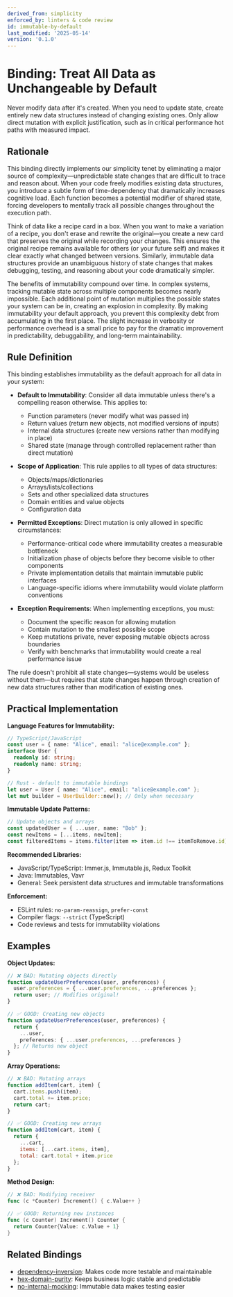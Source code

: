 ```yaml
---
derived_from: simplicity
enforced_by: linters & code review
id: immutable-by-default
last_modified: '2025-05-14'
version: '0.1.0'
---
```

# Binding: Treat All Data as Unchangeable by Default

Never modify data after it's created. When you need to update state, create entirely new
data structures instead of changing existing ones. Only allow direct mutation with
explicit justification, such as in critical performance hot paths with measured impact.

## Rationale

This binding directly implements our simplicity tenet by eliminating a major source of
complexity—unpredictable state changes that are difficult to trace and reason about.
When your code freely modifies existing data structures, you introduce a subtle form of
time-dependency that dramatically increases cognitive load. Each function becomes a
potential modifier of shared state, forcing developers to mentally track all possible
changes throughout the execution path.

Think of data like a recipe card in a box. When you want to make a variation of a
recipe, you don't erase and rewrite the original—you create a new card that preserves
the original while recording your changes. This ensures the original recipe remains
available for others (or your future self) and makes it clear exactly what changed
between versions. Similarly, immutable data structures provide an unambiguous history of
state changes that makes debugging, testing, and reasoning about your code dramatically
simpler.

The benefits of immutability compound over time. In complex systems, tracking mutable
state across multiple components becomes nearly impossible. Each additional point of
mutation multiplies the possible states your system can be in, creating an explosion in
complexity. By making immutability your default approach, you prevent this complexity
debt from accumulating in the first place. The slight increase in verbosity or
performance overhead is a small price to pay for the dramatic improvement in
predictability, debuggability, and long-term maintainability.

## Rule Definition

This binding establishes immutability as the default approach for all data in your
system:

- **Default to Immutability**: Consider all data immutable unless there's a compelling
  reason otherwise. This applies to:

  - Function parameters (never modify what was passed in)
  - Return values (return new objects, not modified versions of inputs)
  - Internal data structures (create new versions rather than modifying in place)
  - Shared state (manage through controlled replacement rather than direct mutation)

- **Scope of Application**: This rule applies to all types of data structures:

  - Objects/maps/dictionaries
  - Arrays/lists/collections
  - Sets and other specialized data structures
  - Domain entities and value objects
  - Configuration data

- **Permitted Exceptions**: Direct mutation is only allowed in specific circumstances:

  - Performance-critical code where immutability creates a measurable bottleneck
  - Initialization phase of objects before they become visible to other components
  - Private implementation details that maintain immutable public interfaces
  - Language-specific idioms where immutability would violate platform conventions

- **Exception Requirements**: When implementing exceptions, you must:

  - Document the specific reason for allowing mutation
  - Contain mutation to the smallest possible scope
  - Keep mutations private, never exposing mutable objects across boundaries
  - Verify with benchmarks that immutability would create a real performance issue

The rule doesn't prohibit all state changes—systems would be useless without them—but
requires that state changes happen through creation of new data structures rather than
modification of existing ones.

## Practical Implementation

**Language Features for Immutability:**
```typescript
// TypeScript/JavaScript
const user = { name: "Alice", email: "alice@example.com" };
interface User {
  readonly id: string;
  readonly name: string;
}
```

```rust
// Rust - default to immutable bindings
let user = User { name: "Alice", email: "alice@example.com" };
let mut builder = UserBuilder::new(); // Only when necessary
```

**Immutable Update Patterns:**
```typescript
// Update objects and arrays
const updatedUser = { ...user, name: "Bob" };
const newItems = [...items, newItem];
const filteredItems = items.filter(item => item.id !== itemToRemove.id);
```

**Recommended Libraries:**
- JavaScript/TypeScript: Immer.js, Immutable.js, Redux Toolkit
- Java: Immutables, Vavr
- General: Seek persistent data structures and immutable transformations

**Enforcement:**
- ESLint rules: `no-param-reassign`, `prefer-const`
- Compiler flags: `--strict` (TypeScript)
- Code reviews and tests for immutability violations

## Examples

**Object Updates:**
```typescript
// ❌ BAD: Mutating objects directly
function updateUserPreferences(user, preferences) {
  user.preferences = { ...user.preferences, ...preferences };
  return user; // Modifies original!
}

// ✅ GOOD: Creating new objects
function updateUserPreferences(user, preferences) {
  return {
    ...user,
    preferences: { ...user.preferences, ...preferences }
  }; // Returns new object
}
```

**Array Operations:**
```javascript
// ❌ BAD: Mutating arrays
function addItem(cart, item) {
  cart.items.push(item);
  cart.total += item.price;
  return cart;
}

// ✅ GOOD: Creating new arrays
function addItem(cart, item) {
  return {
    ...cart,
    items: [...cart.items, item],
    total: cart.total + item.price
  };
}
```

**Method Design:**
```go
// ❌ BAD: Modifying receiver
func (c *Counter) Increment() { c.Value++ }

// ✅ GOOD: Returning new instances
func (c Counter) Increment() Counter {
  return Counter{Value: c.Value + 1}
}
```

## Related Bindings

- [dependency-inversion](../../docs/bindings/core/dependency-inversion.md): Makes code more testable and maintainable
- [hex-domain-purity](../../docs/bindings/core/hex-domain-purity.md): Keeps business logic stable and predictable
- [no-internal-mocking](../../docs/bindings/core/no-internal-mocking.md): Immutable data makes testing easier
